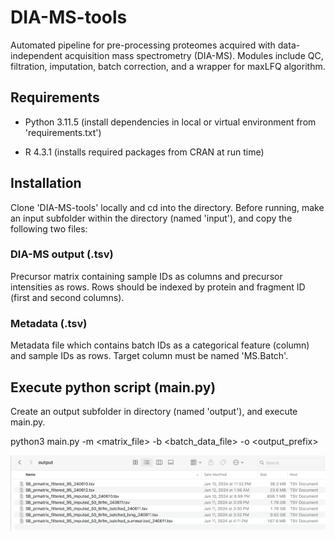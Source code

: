 # DIA-MS-tools

Automated pipeline for pre-processing proteomes acquired with data-independent acquisition mass spectrometry (DIA-MS). Modules include QC, filtration, imputation, batch correction, and a wrapper for maxLFQ algorithm.

## Requirements

- Python 3.11.5 (install dependencies in local or virtual environment from 'requirements.txt')

- R 4.3.1 (installs required packages from CRAN at run time)

## Installation 

Clone 'DIA-MS-tools' locally and cd into the directory. Before running, make an input subfolder within the directory (named 'input'), and copy the following two files:

### DIA-MS output (.tsv)

Precursor matrix containing sample IDs as columns and precursor intensities as rows. Rows should be indexed by protein and fragment ID (first and second columns). 

### Metadata (.tsv)

Metadata file which contains batch IDs as a categorical feature (column) and sample IDs as rows. Target column must be named 'MS.Batch'.

## Execute python script (main.py)

Create an output subfolder in directory (named 'output'), and execute main.py.

python3 main.py -m <matrix_file> -b <batch_data_file> -o <output_prefix>

![output directory](https://github.com/BasuShaon/DIA-MS-tools/blob/main/screen.png)

